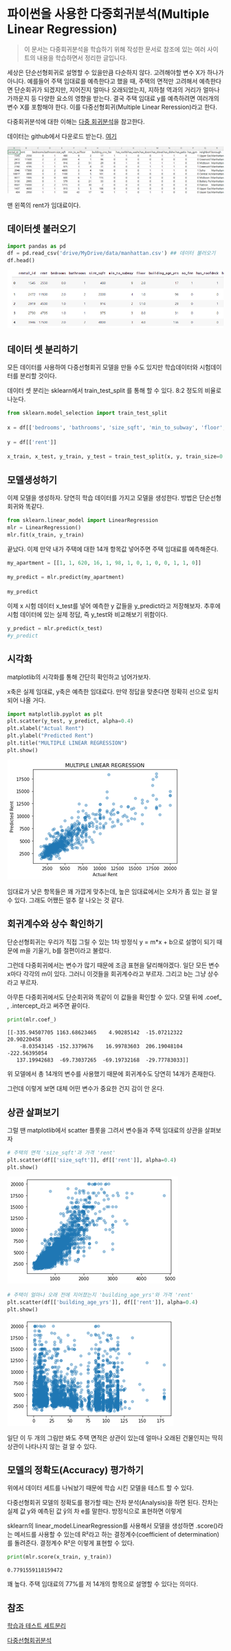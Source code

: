 # 파이썬을 사용한 다중회귀분석(Multiple Linear Regression) 

> 이 문서는 다중회귀분석을 학습하기 위해 작성한 문서로 참조에 있는 여러 사이트의 내용을 학습하면서 정리한 글입니다. 


세상은 단순선형회귀로 설명할 수 있을만큼 다순하지 않다. 고려해야할 변수 X가 하나가 아니다. 예를들어 주택 임대료를 예측한다고 했을 때, 주택의 면적만 고려해서 예측한다면 단순회귀가 되겠지만, 지어진지 얼마나 오래되었는지, 지하철 역과의 거리가 얼마나 가까운지 등 다양한 요소의 영향을 받는다. 결국 주택 임대료 y를 예측하려면 여러개의 변수 X를 포함해야 한다. 이를 다중선형회귀(Multiple Linear Reression)라고 한다. 

다중회귀분석에 대한 이해는  [다중 회귀분석](regress-05.md)을 참고한다. 


데이터는 github에서 다운로드 받는다. 
[여기](https://github.com/Codecademy/datasets/blob/master/streeteasy/manhattan.csv)  


![](../.gitbook/assets/regress/regress31.png)


맨 왼쪽의 rent가 임대료이다. 


## 데이터셋 불러오기

```python 
import pandas as pd
df = pd.read_csv('drive/MyDrive/data/manhattan.csv') ## 데이터 불러오기
df.head()
```

![](../.gitbook/assets/regress/regress32.png)




##  데이터 셋 분리하기

모든 데이터를 사용하여 다중선형회귀 모델을 만들 수도 있지만 학습데이터와 시험데이터를 분리할 것이다.  

데이터 셋 분리는 sklearn에서 train_test_split 를 통해 할 수 있다. 
8:2 정도의 비율로 나눈다. 


```python
from sklearn.model_selection import train_test_split

x = df[['bedrooms', 'bathrooms', 'size_sqft', 'min_to_subway', 'floor', 'building_age_yrs', 'no_fee', 'has_roofdeck', 'has_washer_dryer', 'has_doorman', 'has_elevator', 'has_dishwasher', 'has_patio', 'has_gym']]

y = df[['rent']]

x_train, x_test, y_train, y_test = train_test_split(x, y, train_size=0.8, test_size=0.2)
```

## 모델생성하기
이제 모델을 생성하자. 당연히 학습 데이터를 가지고 모델을 생성한다. 방법은 단순선형회귀와 똑같다.
```python 
from sklearn.linear_model import LinearRegression
mlr = LinearRegression()
mlr.fit(x_train, y_train) 
```
끝났다. 이제 만약 내가 주택에 대한 14개 항목값 넣어주면 주택 임대료를 예측해준다.

```python 
my_apartment = [[1, 1, 620, 16, 1, 98, 1, 0, 1, 0, 0, 1, 1, 0]]

my_predict = mlr.predict(my_apartment)

my_predict
```

이제 x 시험 데이터 x_test를 넣어 예측한 y 값들을 y_predict라고 저장해보자. 추후에 시험 데이터에 있는 실제 정답, 즉 y_test와 비교해보기 위함이다.


```python 
y_predict = mlr.predict(x_test)
#y_predict
```


## 시각화

matplotlib의 시각화를 통해 간단히 확인하고 넘어가보자.

x축은 실제 임대료, y축은 예측한 임대료다. 만약 정답을 맞춘다면 정확히 선으로 일치되어 나올 거다.

```python
import matplotlib.pyplot as plt
plt.scatter(y_test, y_predict, alpha=0.4)
plt.xlabel("Actual Rent")
plt.ylabel("Predicted Rent")
plt.title("MULTIPLE LINEAR REGRESSION")
plt.show()
```

![](../.gitbook/assets/regress/regress33.png)

임대료가 낮은 항목들은 꽤 가깝게 맞추는데, 높은 임대료에서는 오차가 좀 있는 걸 알 수 있다. 그래도 어쨌든 얼추 잘 나오는 것 같다.




## 회귀계수와 상수 확인하기
단순선형회귀는 우리가 직접 그릴 수 있는 1차 방정식 y = m*x + b으로 설명이 되기 때문에 m을 기울기, b를 절편이라고 불렀다.

그런데 다중회귀에서는 변수가 많기 때문에 조금 표현을 달리해야겠다. 일단 모든 변수 x마다 각각의 m이 있다. 그러니 이것들을 회귀계수라고 부르자. 그리고 b는 그냥 상수라고 부르자.

아무튼 다중회귀에서도 단순회귀와 똑같이 이 값들을 확인할 수 있다. 모델 뒤에 .coef_ , .intercept_라고 써주면 끝이다.

```python 
print(mlr.coef_)
```
```
[[-335.94507705 1163.68623465    4.90285142  -15.07212322   20.90220458
    -8.03543145 -152.3379676    16.99783603  206.19048104 -222.56395054
   137.19942683  -69.73037265  -69.19732168  -29.77783033]]
```

위 모델에서 총 14개의 변수를 사용했기 때문에 회귀계수도 당연히 14개가 존재한다.

그런데 이렇게 보면 대체 어떤 변수가 중요한 건지 감이 안 온다.

## 상관 살펴보기
그럴 땐 matplotlib에서 scatter 플롯을 그려서 변수들과 주택 임대료의 상관을 살펴보자
```python
# 주택의 면적 'size_sqft'과 가격 'rent'
plt.scatter(df[['size_sqft']], df[['rent']], alpha=0.4)
plt.show()
```

![](../.gitbook/assets/regress/regress34.png)

```python 
# 주택이 얼마나 오래 전에 지어졌는지 'building_age_yrs'와 가격 'rent'
plt.scatter(df[['building_age_yrs']], df[['rent']], alpha=0.4)
plt.show()
```

![](../.gitbook/assets/regress/regress35.png)


일단 이 두 개의 그림만 봐도 주택 면적은 상관이 있는데 얼마나 오래된 건물인지는 딱히 상관이 나타나지 않는 걸 알 수 있다.


## 모델의 정확도(Accuracy) 평가하기

위에서 데이터 세트를 나눠놨기 때문에 학습 시킨 모델을 테스트 할 수 있다.

다중선형회귀 모델의 정확도를 평가할 때는 잔차 분석(Analysis)을 하면 된다. 잔차는 실제 값 y와 예측된 값 ŷ의 차 e를 말한다. 방정식으로 표현하면 이렇게


sklearn의 linear_model.LinearRegression를 사용해서 모델을 생성하면 .score()라는 메서드를 사용할 수 있는데 R²라고 하는 결정계수(coefficient of determination)를 돌려준다. 결정계수 R²은 이렇게 표현할 수 있다.


```python
print(mlr.score(x_train, y_train))
```
```
0.7791559118159472
```
꽤 높다. 주택 임대료의 77%를 저 14개의 항목으로 설명할 수 있다는 의미다.



## 참조
[학습과 테스트 세트분리](https://teddylee777.github.io/scikit-learn/train-test-split)       

[다중선형회귀분석](https://hleecaster.com/ml-multiple-linear-regression-example/)    



